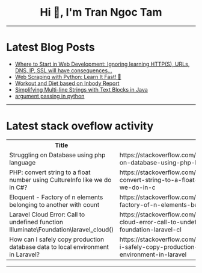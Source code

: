 <h1 align="center">Hi 👋, I'm Tran Ngoc Tam</h1>

---

# Latest Blog Posts 
<!-- BLOG-POST-LIST:START -->
- [Where to Start in Web Development: Ignoring learning HTTP&lpar;S&rpar;, URLs, DNS, IP, SSL will have consequences...](https://dev.to/dev-charodeyka/where-to-start-in-web-development-ignoring-learning-https-urls-dns-ip-ssl-will-have-57le)
- [Web Scraping with Python: Learn It Fast! 🚀](https://dev.to/0x3d_site/web-scraping-with-python-learn-it-fast-4c6b)
- [Workout and Diet based on Inbody Report](https://dev.to/rakeshreddy512/my-inbody-report-1kk4)
- [Simplifying Multi-line Strings with Text Blocks in Java](https://dev.to/igorfragadev/simplifying-multi-line-strings-with-text-blocks-in-java-159a)
- [argument passing in python](https://dev.to/iis_anisa_de29b4791a3a4c8/argument-passing-in-python-f65)
<!-- BLOG-POST-LIST:END -->

---

# Latest stack oveflow activity
<table>
  <tr><th>Title</th><th>Link</th></tr>
  <!-- STACKOVERFLOW:START --><tr><td>Struggling on Database using php language</td><td>https://stackoverflow.com/questions/79526293/struggling-on-database-using-php-language</td></tr><tr><td>PHP: convert string to a float number using CultureInfo like we do in C#?</td><td>https://stackoverflow.com/questions/79526204/php-convert-string-to-a-float-number-using-cultureinfo-like-we-do-in-c</td></tr><tr><td>Eloquent - Factory of n elements belonging to another with count</td><td>https://stackoverflow.com/questions/79526201/eloquent-factory-of-n-elements-belonging-to-another-with-count</td></tr><tr><td>Laravel Cloud Error: Call to undefined function Illuminate\Foundation\laravel_cloud&lpar;&rpar;</td><td>https://stackoverflow.com/questions/79526162/laravel-cloud-error-call-to-undefined-function-illuminate-foundation-laravel-cl</td></tr><tr><td>How can I safely copy production database data to local environment in Laravel?</td><td>https://stackoverflow.com/questions/79526138/how-can-i-safely-copy-production-database-data-to-local-environment-in-laravel</td></tr><!-- STACKOVERFLOW:END -->
</table>

---


